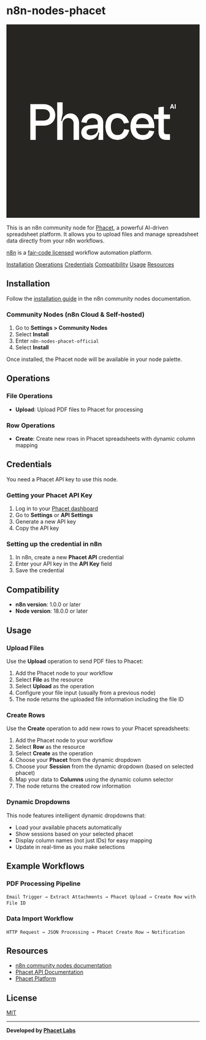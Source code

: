 # n8n-nodes-phacet

![Phacet Logo](https://raw.githubusercontent.com/spx-software/n8n-phacet-official/main/nodes/Phacet/phacet.svg)

This is an n8n community node for [Phacet](https://phacetlabs.com), a powerful AI-driven spreadsheet platform. It allows you to upload files and manage spreadsheet data directly from your n8n workflows.

[n8n](https://n8n.io/) is a [fair-code licensed](https://docs.n8n.io/reference/license/) workflow automation platform.

[Installation](#installation)
[Operations](#operations)
[Credentials](#credentials)
[Compatibility](#compatibility)
[Usage](#usage)
[Resources](#resources)

## Installation

Follow the [installation guide](https://docs.n8n.io/integrations/community-nodes/installation/) in the n8n community nodes documentation.

### Community Nodes (n8n Cloud & Self-hosted)

1. Go to **Settings > Community Nodes**
2. Select **Install**
3. Enter `n8n-nodes-phacet-official`
4. Select **Install**

Once installed, the Phacet node will be available in your node palette.

## Operations

### File Operations
- **Upload**: Upload PDF files to Phacet for processing

### Row Operations
- **Create**: Create new rows in Phacet spreadsheets with dynamic column mapping

## Credentials

You need a Phacet API key to use this node.

### Getting your Phacet API Key

1. Log in to your [Phacet dashboard](https://app.phacetlabs.com)
2. Go to **Settings** or **API Settings**
3. Generate a new API key
4. Copy the API key

### Setting up the credential in n8n

1. In n8n, create a new **Phacet API** credential
2. Enter your API key in the **API Key** field
3. Save the credential

## Compatibility

- **n8n version**: 1.0.0 or later
- **Node version**: 18.0.0 or later

## Usage

### Upload Files

Use the **Upload** operation to send PDF files to Phacet:

1. Add the Phacet node to your workflow
2. Select **File** as the resource
3. Select **Upload** as the operation
4. Configure your file input (usually from a previous node)
5. The node returns the uploaded file information including the file ID

### Create Rows

Use the **Create** operation to add new rows to your Phacet spreadsheets:

1. Add the Phacet node to your workflow
2. Select **Row** as the resource
3. Select **Create** as the operation
4. Choose your **Phacet** from the dynamic dropdown
5. Choose your **Session** from the dynamic dropdown (based on selected phacet)
6. Map your data to **Columns** using the dynamic column selector
7. The node returns the created row information

### Dynamic Dropdowns

This node features intelligent dynamic dropdowns that:
- Load your available phacets automatically
- Show sessions based on your selected phacet
- Display column names (not just IDs) for easy mapping
- Update in real-time as you make selections

## Example Workflows

### PDF Processing Pipeline
```
Email Trigger → Extract Attachments → Phacet Upload → Create Row with File ID
```

### Data Import Workflow
```
HTTP Request → JSON Processing → Phacet Create Row → Notification
```

## Resources

- [n8n community nodes documentation](https://docs.n8n.io/integrations/community-nodes/)
- [Phacet API Documentation](https://docs.phacetlabs.com/reference/authentication-1)
- [Phacet Platform](https://phacetlabs.com)

## License

[MIT](LICENSE.md)

---

**Developed by [Phacet Labs](https://phacetlabs.com)**